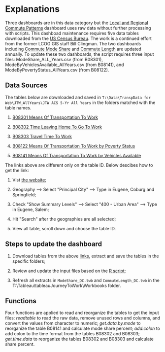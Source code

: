 # Explanations

Three dashboards are in this data category but the [Local and Regional Commute Patterns](https://www.lcog.org/1001/Local-and-Regional-Commute-Patterns) dashboard uses raw data without further processing with scripts. This dashboad maintenance requires five data tables downloaded from the [US Census Bureau](https://data.census.gov/cedsci/). The work is a continued effort from the former LCOG GIS staff Bill Clingman. The two dashboards including [Commute Mode Share](https://www.lcog.org/thempo/page/commuter-mode-shares) and [Commute Length](https://www.lcog.org/thempo/page/length-commute) are updated annually. To update these two dashboards, the script requires three input files: ModeShare_ALL_Years.csv (from B08301), ModeByVehiclesAvailable_AllYears.csv (from B08141), and ModeByPovertyStatus_AllYears.csv (from B08122).   

## Data Sources

The tables below are downloaded and saved in `T:\Data\TranspData for Web\JTW_AllYears\JTW ACS 5-Yr All Years` in the folders matched with the table names.

1. [B08301 Means Of Transportation To Work](https://data.census.gov/cedsci/table?q=B08301&tid=ACSDT5Y2019.B08301&g=1600000US4114400,4123850,4169600_400C100US28117,78229)

2. [B08302 Time Leaving Home To Go To Work](https://data.census.gov/cedsci/table?q=B08302&tid=ACSDT5Y2019.B08302&g=1600000US4114400,4123850,4169600_400C100US28117,78229)

3. [B08303 Travel Time To Work](https://data.census.gov/cedsci/table?tid=ACSDT5Y2019.B08303&g=1600000US4114400,4123850,4169600_400C100US28117,78229)

4. [B08122 Means Of Transportation To Work by Poverty Status](https://data.census.gov/cedsci/table?tid=ACSDT5Y2019.B08122&g=1600000US4114400,4123850,4169600_400C100US28117,78229)

5. [B08141 Means Of Transportation To Work by Vehicles Available](https://data.census.gov/cedsci/table?tid=ACSDT5Y2019.B08141&g=1600000US4114400,4123850,4169600_400C100US28117,78229)

The links above are different only on the table ID. Below descibes how to get the link: 
1. Vist [the website](https://data.census.gov/cedsci/advanced);

2. Geography --> Select "Principal City" --> Type in Eugene, Coburg and Springfield;

3. Check "Show Summary Levels" --> Select "400 - Urban Area" --> Type in Eugene, Salem;

4. Hit "Search" after the geographies are all selected;

5. View all table, scroll down and choose the table ID.

## Steps to update the dashboard

1. Download tables from the above [links](https://github.com/dongmeic/MPO_Data_Portal/tree/master/CommuterData#data-sources), extract and save the tables in the specific folders;

2. Review and update the input files based on the [R script](https://github.com/dongmeic/MPO_Data_Portal/blob/master/CommuterData/ModeShare.r);

3. Refresh all extracts in `ModeShare_DC.twb` and `CommuteLength_DC.twb` in the T:\Tableau\tableauJourneyToWork\Workbooks folder. 

## Functions
Four functions are applied to read and reorganize the tables to get the input files: *readtable* to read the raw data, remove unused rows and columns, and convert the values from character to numeric; *get.data.by.mode* to reorganize the table B08141 and calculate mode share percent; *add.colon* to add colon to the time format from the tables B08302 and B08303; *get.time.data* to reorganize the tables B08302 and B08303 and calculate share percent.   

